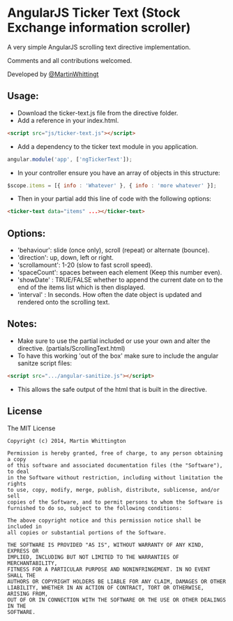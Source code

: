 # AngularJS Ticker Text (Stock Exchange information scroller)

A very simple AngularJS scrolling text directive implementation.

Comments and all contributions welcomed.

Developed by [@MartinWhittingt](http://twitter.com/MartinWhittingt)

## Usage:

- Download the ticker-text.js file from the directive folder.
- Add a reference in your index.html.
```html
<script src="js/ticker-text.js"></script>
```

- Add a dependency to the ticker text module in you application.
```js
angular.module('app', ['ngTickerText']);
```

- In your controller ensure you have an array of objects in this structure:
```js
$scope.items = [{ info : 'Whatever' }, { info : 'more whatever' }];
```

- Then in your partial add this line of code with the following options:
```html
<ticker-text data="items" ...></ticker-text>
```

## Options:
 - 'behaviour': slide (once only), scroll (repeat) or alternate (bounce).
 - 'direction': up, down, left or right.
 - 'scrollamount': 1-20 (slow to fast scroll speed).
 - 'spaceCount': spaces between each element (Keep this number even).
 - 'showDate' : TRUE/FALSE whether to append the current date on to the end of the items list which is then displayed.
 - 'interval' : In seconds. How often the date object is updated and rendered onto the scrolling text.
 
## Notes:
 - Make sure to use the partial included or use your own and alter the directive. (partials/ScrollingText.html)
 - To have this working 'out of the box' make sure to include the angular sanitze script files:
 ```html
 <script src=".../angular-sanitize.js"></script>
 ```
 - This allows the safe output of the html that is built in the directive.
 
 ## License
 
 The MIT License
    
    Copyright (c) 2014, Martin Whittington
     
    Permission is hereby granted, free of charge, to any person obtaining a copy
    of this software and associated documentation files (the "Software"), to deal
    in the Software without restriction, including without limitation the rights
    to use, copy, modify, merge, publish, distribute, sublicense, and/or sell
    copies of the Software, and to permit persons to whom the Software is
    furnished to do so, subject to the following conditions:
    
    The above copyright notice and this permission notice shall be included in
    all copies or substantial portions of the Software.
    
    THE SOFTWARE IS PROVIDED "AS IS", WITHOUT WARRANTY OF ANY KIND, EXPRESS OR
    IMPLIED, INCLUDING BUT NOT LIMITED TO THE WARRANTIES OF MERCHANTABILITY,
    FITNESS FOR A PARTICULAR PURPOSE AND NONINFRINGEMENT. IN NO EVENT SHALL THE
    AUTHORS OR COPYRIGHT HOLDERS BE LIABLE FOR ANY CLAIM, DAMAGES OR OTHER
    LIABILITY, WHETHER IN AN ACTION OF CONTRACT, TORT OR OTHERWISE, ARISING FROM,
    OUT OF OR IN CONNECTION WITH THE SOFTWARE OR THE USE OR OTHER DEALINGS IN THE
    SOFTWARE.